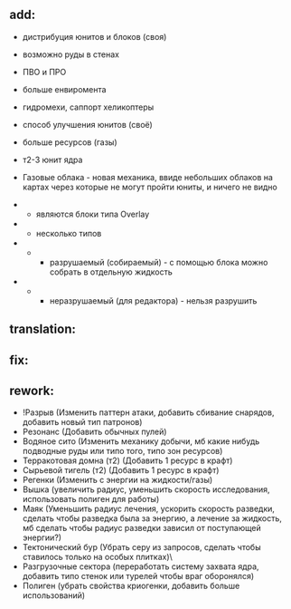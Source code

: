 ## add:
* дистрибуция юнитов и блоков (своя)
* возможно руды в стенах
* ПВО и ПРО
* больше енвиромента
* гидромехи, саппорт хеликоптеры
* способ улучшения юнитов (своё)
* больше ресурсов (газы)
* т2-3 юнит ядра

* Газовые облака - новая механика, ввиде небольших облаков 
  на картах через которые не могут пройти юниты, и ничего не видно
* * являются блоки типа Overlay
* * несколько типов
* * * разрушаемый (собираемый) - с помощью блока можно собрать в отдельную жидкость
* * * неразрушаемый (для редактора) - нельзя разрушить


## translation:


## fix:


## rework:
* !Разрыв (Изменить паттерн атаки, добавить сбивание снарядов, добавить новый тип патронов)
* Резонанс (Добавить обычных пулей)
* Водяное сито (Изменить механику добычи, мб какие нибудь подводные руды или типо того, типо зон ресурсов)
* Терракотовая домна (т2) (Добавить 1 ресурс в крафт)
* Сырьевой тигель (т2) (Добавить 1 ресурс в крафт)
* Регенки (Изменить с энергии на жидкости/газы)
* Вышка (увеличить радиус, уменьшить скорость исследования, использовать полиген для работы)
* Маяк (Уменьшить радиус лечения, ускорить скорость разведки, сделать чтобы разведка была за энергию, а лечение за жидкость, мб сделать чтобы радиус разведки зависил от поступающей энергии?)
* Тектонический бур (Убрать серу из запросов, сделать чтобы ставилось только на особых плитках)\
* Разгрузочные сектора (переработать систему захвата ядра, добавить типо стенок или турелей чтобы враг оборонялся)
* Полиген (убрать свойства криогенки, добавить больше использований)